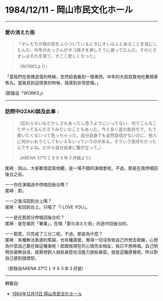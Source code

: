 # 1984/12/11 - 岡山市民文化ホール

---

### 愛の消えた街

> 「オレたちが夜の街をふらついているときにオレはふとあることを目にしたんだ。中年のおっさんがタコ焼きを淋しそうに食ってたんだ。そのときオレはそれを見て、すごく悲しくなった」  
>
>（WORKSより）

「當我們在夜裡遊蕩的時候，忽然給我看到一樣東西。中年的大叔寂寞地吃著燒章魚丸。當我見到這情景的時候，我感到非常悲傷。」  

(節錄自「WORKS」)

---

### 訪問中OZAKI談及此事﹕

> （伝わらないもどかしさもあったし思うようにいってない、何でこんなことやってるんだろうみたいなこともあった。今と全く逆の気持ちで、もう歌いたくないって思っちゃった。自分自身でも全然自信がないのに、他人に何かいおうとしてもいえないっていうのがある。そういう気持ちだったんですよね。だから自分自身に腹が立って。）  
> 
>（ARENA 37℃１９８５年３月號より）  


尾崎﹕岡山。大家都很認真地聽，是一場不錯的演唱會呢。不過，那是在我停唱回後台之前。

ーー你在演唱途中停唱回後台嗎？  
尾崎﹕對。

ーー之後沒回到台上嗎？  
尾崎﹕有回到台上。只唱了「I LOVE YOU」。

ーー是在那部分停唱回後台的？  
尾崎﹕是在唱完「畢業」，在唱「愛の消えた街」的途中回後台的。

ーー那麼，只完成了三分二呢。不過，那是為什麼？  
尾崎﹕有種無法表達的焦躁，也有種感覺，覺得一切沒有依自己所想去發展，心想為什麼自己要在做這種事呢！那跟我現在的心情完全相反，我已不想再唱。自己明明也毫無自信，就算想對人說些甚麼也沒能力說些甚麼。就是這種感覺呢。所以對自己感到很憤怒。

（節錄自ARENA 37℃１９８５年３月號）  

---
轉載自:

- [1984年12月11日 岡山市民文化ホール](https://web.archive.org/web/20110502024322/http://blog.yam.com/forgetnot/category/634985/page=3)